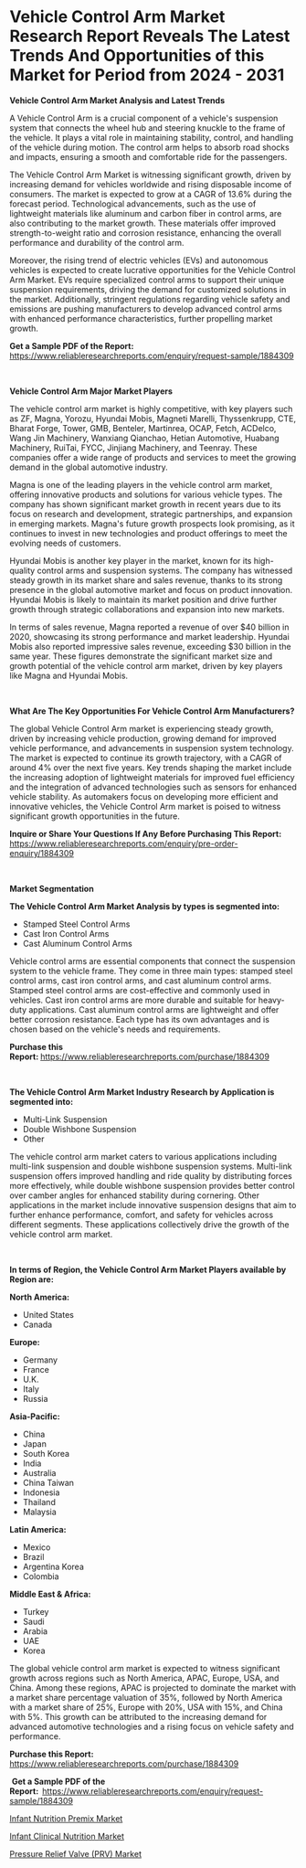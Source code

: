 <p><h1>Vehicle Control Arm Market Research Report Reveals The Latest Trends And Opportunities of this Market for Period from 2024 - 2031</h1></p><p><strong>Vehicle Control Arm Market Analysis and Latest Trends</strong></p>
<p><p>A Vehicle Control Arm is a crucial component of a vehicle's suspension system that connects the wheel hub and steering knuckle to the frame of the vehicle. It plays a vital role in maintaining stability, control, and handling of the vehicle during motion. The control arm helps to absorb road shocks and impacts, ensuring a smooth and comfortable ride for the passengers.</p><p>The Vehicle Control Arm Market is witnessing significant growth, driven by increasing demand for vehicles worldwide and rising disposable income of consumers. The market is expected to grow at a CAGR of 13.6% during the forecast period. Technological advancements, such as the use of lightweight materials like aluminum and carbon fiber in control arms, are also contributing to the market growth. These materials offer improved strength-to-weight ratio and corrosion resistance, enhancing the overall performance and durability of the control arm.</p><p>Moreover, the rising trend of electric vehicles (EVs) and autonomous vehicles is expected to create lucrative opportunities for the Vehicle Control Arm Market. EVs require specialized control arms to support their unique suspension requirements, driving the demand for customized solutions in the market. Additionally, stringent regulations regarding vehicle safety and emissions are pushing manufacturers to develop advanced control arms with enhanced performance characteristics, further propelling market growth.</p></p>
<p><strong>Get a Sample PDF of the Report:&nbsp;</strong> <a href="https://www.reliableresearchreports.com/enquiry/request-sample/1884309">https://www.reliableresearchreports.com/enquiry/request-sample/1884309</a></p>
<p>&nbsp;</p>
<p><strong>Vehicle Control Arm Major Market Players</strong></p>
<p><p>The vehicle control arm market is highly competitive, with key players such as ZF, Magna, Yorozu, Hyundai Mobis, Magneti Marelli, Thyssenkrupp, CTE, Bharat Forge, Tower, GMB, Benteler, Martinrea, OCAP, Fetch, ACDelco, Wang Jin Machinery, Wanxiang Qianchao, Hetian Automotive, Huabang Machinery, RuiTai, FYCC, Jinjiang Machinery, and Teenray. These companies offer a wide range of products and services to meet the growing demand in the global automotive industry.</p><p>Magna is one of the leading players in the vehicle control arm market, offering innovative products and solutions for various vehicle types. The company has shown significant market growth in recent years due to its focus on research and development, strategic partnerships, and expansion in emerging markets. Magna's future growth prospects look promising, as it continues to invest in new technologies and product offerings to meet the evolving needs of customers.</p><p>Hyundai Mobis is another key player in the market, known for its high-quality control arms and suspension systems. The company has witnessed steady growth in its market share and sales revenue, thanks to its strong presence in the global automotive market and focus on product innovation. Hyundai Mobis is likely to maintain its market position and drive further growth through strategic collaborations and expansion into new markets.</p><p>In terms of sales revenue, Magna reported a revenue of over $40 billion in 2020, showcasing its strong performance and market leadership. Hyundai Mobis also reported impressive sales revenue, exceeding $30 billion in the same year. These figures demonstrate the significant market size and growth potential of the vehicle control arm market, driven by key players like Magna and Hyundai Mobis.</p></p>
<p>&nbsp;</p>
<p><strong>What Are The Key Opportunities For Vehicle Control Arm Manufacturers?</strong></p>
<p><p>The global Vehicle Control Arm market is experiencing steady growth, driven by increasing vehicle production, growing demand for improved vehicle performance, and advancements in suspension system technology. The market is expected to continue its growth trajectory, with a CAGR of around 4% over the next five years. Key trends shaping the market include the increasing adoption of lightweight materials for improved fuel efficiency and the integration of advanced technologies such as sensors for enhanced vehicle stability. As automakers focus on developing more efficient and innovative vehicles, the Vehicle Control Arm market is poised to witness significant growth opportunities in the future.</p></p>
<p><strong>Inquire or Share Your Questions If Any Before Purchasing This Report:</strong> <a href="https://www.reliableresearchreports.com/enquiry/pre-order-enquiry/1884309">https://www.reliableresearchreports.com/enquiry/pre-order-enquiry/1884309</a></p>
<p>&nbsp;</p>
<p><strong>Market Segmentation</strong></p>
<p><strong>The Vehicle Control Arm Market Analysis by types is segmented into:</strong></p>
<p><ul><li>Stamped Steel Control Arms</li><li>Cast Iron Control Arms</li><li>Cast Aluminum Control Arms</li></ul></p>
<p><p>Vehicle control arms are essential components that connect the suspension system to the vehicle frame. They come in three main types: stamped steel control arms, cast iron control arms, and cast aluminum control arms. Stamped steel control arms are cost-effective and commonly used in vehicles. Cast iron control arms are more durable and suitable for heavy-duty applications. Cast aluminum control arms are lightweight and offer better corrosion resistance. Each type has its own advantages and is chosen based on the vehicle's needs and requirements.</p></p>
<p><strong>Purchase this Report:&nbsp;</strong><a href="https://www.reliableresearchreports.com/purchase/1884309">https://www.reliableresearchreports.com/purchase/1884309</a></p>
<p>&nbsp;</p>
<p><strong>The Vehicle Control Arm Market Industry Research by Application is segmented into:</strong></p>
<p><ul><li>Multi-Link Suspension</li><li>Double Wishbone Suspension</li><li>Other</li></ul></p>
<p><p>The vehicle control arm market caters to various applications including multi-link suspension and double wishbone suspension systems. Multi-link suspension offers improved handling and ride quality by distributing forces more effectively, while double wishbone suspension provides better control over camber angles for enhanced stability during cornering. Other applications in the market include innovative suspension designs that aim to further enhance performance, comfort, and safety for vehicles across different segments. These applications collectively drive the growth of the vehicle control arm market.</p></p>
<p>&nbsp;</p>
<p><strong>In terms of Region, the Vehicle Control Arm Market Players available by Region are:</strong></p>
<p>
    <p> <strong> North America: </strong>
        <ul>
            <li>United States</li>
            <li>Canada</li>
        </ul>
        </p> 
    <p> <strong> Europe: </strong>
        <ul>
            <li>Germany</li>
            <li>France</li>
            <li>U.K.</li>
            <li>Italy</li>
            <li>Russia</li>
        </ul>
        </p> 
    <p> <strong> Asia-Pacific: </strong>
        <ul>
            <li>China</li>
            <li>Japan</li>
            <li>South Korea</li>
            <li>India</li>
            <li>Australia</li>
            <li>China Taiwan</li>
            <li>Indonesia</li>
            <li>Thailand</li>
            <li>Malaysia</li>
        </ul>
        </p> 
    <p> <strong> Latin America: </strong>
        <ul>
            <li>Mexico</li>
            <li>Brazil</li>
            <li>Argentina Korea</li>
            <li>Colombia</li>
        </ul>
        </p> 
    <p> <strong> Middle East & Africa: </strong>
        <ul>
            <li>Turkey</li>
            <li>Saudi</li>
            <li>Arabia</li>
            <li>UAE</li>
            <li>Korea</li>
        </ul>
    </p>
    </p>
<p><p>The global vehicle control arm market is expected to witness significant growth across regions such as North America, APAC, Europe, USA, and China. Among these regions, APAC is projected to dominate the market with a market share percentage valuation of 35%, followed by North America with a market share of 25%, Europe with 20%, USA with 15%, and China with 5%. This growth can be attributed to the increasing demand for advanced automotive technologies and a rising focus on vehicle safety and performance.</p></p>
<p><strong>Purchase this Report: </strong><a href="https://www.reliableresearchreports.com/purchase/1884309">https://www.reliableresearchreports.com/purchase/1884309</a></p>
<p>&nbsp;<strong>Get a Sample PDF of the Report:&nbsp;&nbsp;</strong><a href="https://www.reliableresearchreports.com/enquiry/request-sample/1884309">https://www.reliableresearchreports.com/enquiry/request-sample/1884309</a></p>
<p><strong></strong></p>
<p><p><a href="https://view.publitas.com/reportprime-1/infant-nutrition-premix-market-research-report-provides-critical-insights-that-can-help-shape-business-development-and-investment-strategies/">Infant Nutrition Premix Market</a></p><p><a href="https://view.publitas.com/reportprime-1/infant-clinical-nutrition-market-insights-market-players-and-forecast-till-2030/">Infant Clinical Nutrition Market</a></p><p><a href="https://view.publitas.com/reportprime-1/pressure-relief-valve-prv-market-size-growing-and-forecasted-for-period-from-2023-2030-and-provides-complete-market-analysis-of-this-market/">Pressure Relief Valve (PRV) Market</a></p></p>